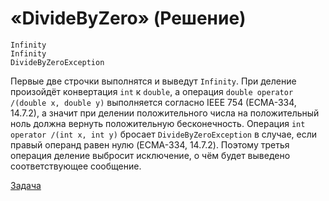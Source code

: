 # «DivideByZero» (Решение)

```
Infinity
Infinity
DivideByZeroException
```

Первые две строчки выполнятся и выведут `Infinity`. При деление произойдёт конвертация `int` к `double`, а операция `double operator /(double x, double y)` выполняется согласно IEEE 754 (ECMA-334, 14.7.2), а значит при делении положительного числа на положительный ноль должна вернуть положительную бесконечность.
Операция `int operator /(int x, int y)` бросает `DivideByZeroException` в случае, если правый операнд равен нулю (ECMA-334, 14.7.2). Поэтому третья операция деление выбросит исключение, о чём будет выведено соответствующее сообщение.

[Задача](./DivideByZero-P.md)